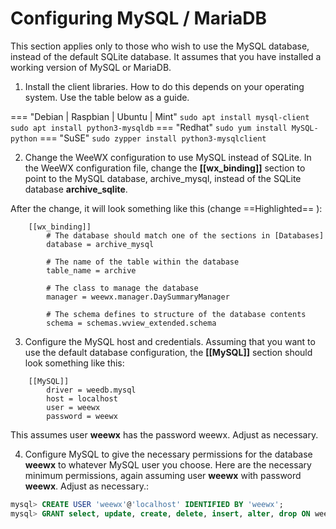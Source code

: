 # Configuring MySQL / MariaDB

This section applies only to those who wish to use the MySQL database, instead of the default SQLite database. It assumes that you have installed a working version of MySQL or MariaDB.

1. Install the client libraries. How to do this depends on your operating system. Use the table below as a guide.

=== "Debian | Raspbian | Ubuntu | Mint"
    ```
    sudo apt install mysql-client
    sudo apt install python3-mysqldb
    ```
=== "Redhat"
    ```
    sudo yum install MySQL-python
    ```
=== "SuSE"
    ```
    sudo zypper install python3-mysqlclient
    ```

2. Change the WeeWX configuration to use MySQL instead of SQLite. In the WeeWX configuration file, change the **[[wx_binding]]** section to point to the MySQL database, archive_mysql, instead of the SQLite database **archive_sqlite**.

After the change, it will look something like this (change ==Highlighted== ):
```
    [[wx_binding]]
        # The database should match one of the sections in [Databases]
        database = archive_mysql

        # The name of the table within the database
        table_name = archive

        # The class to manage the database
        manager = weewx.manager.DaySummaryManager

        # The schema defines to structure of the database contents
        schema = schemas.wview_extended.schema
```

3. Configure the MySQL host and credentials. Assuming that you want to use the default database configuration, the **[[MySQL]]** section should look something like this:

```
    [[MySQL]]
        driver = weedb.mysql
        host = localhost
        user = weewx
        password = weewx
```

This assumes user **weewx** has the password weewx. Adjust as necessary.

4. Configure MySQL to give the necessary permissions for the database **weewx** to whatever MySQL user you choose. Here are the necessary minimum permissions, again assuming user **weewx** with password **weewx**. Adjust as necessary.:

``` sql
mysql> CREATE USER 'weewx'@'localhost' IDENTIFIED BY 'weewx';
mysql> GRANT select, update, create, delete, insert, alter, drop ON weewx.* TO weewx@localhost;
```

